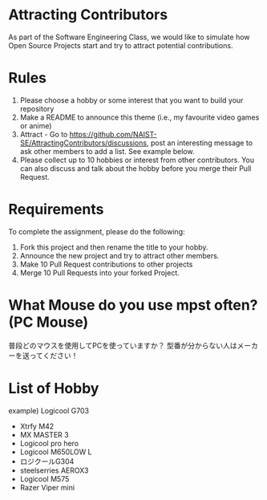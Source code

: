 # Attracting Contributors
As part of the Software Engineering Class, we would like to simulate how Open Source Projects start and try to attract potential contributions.

# Rules

1. Please choose a hobby or some interest that you want to build your repository
2. Make a README to announce this theme (i.e., my favourite video games or anime)
3. Attract - Go to https://github.com/NAIST-SE/AttractingContributors/discussions, post an interesting message to ask other members to add a list. See example below.
4. Please collect up to 10 hobbies or interest from other contributors. You can also discuss and talk about the hobby before you merge their Pull Request.

# Requirements
To complete the assignment, please do the following:
1. Fork this project and then rename the title to your hobby. 
2. Announce the new project and try to attract other members.
3. Make 10 Pull Request contributions to other projects
4. Merge 10 Pull Requests into your forked Project.

# What Mouse do you use mpst often? (PC Mouse)
普段どのマウスを使用してPCを使っていますか？
型番が分からない人はメーカーを送ってください！

# List of Hobby
example) Logicool G703
- Xtrfy M42
- MX MASTER 3
- Logicool pro hero
- Logicool M650LOW L
- ロジクールG304  
- steelserries AEROX3
- Logicool M575
- Razer Viper mini
